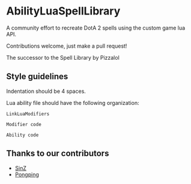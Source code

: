 # AbilityLuaSpellLibrary
A community effort to recreate DotA 2 spells using the custom game lua API.

Contributions welcome, just make a pull request!

The successor to the Spell Library by Pizzalol

## Style guidelines
Indentation should be 4 spaces.

Lua ability file should have the following organization:
```
LinkLuaModifiers

Modifier code

Ability code
```

## Thanks to our contributors
- [SinZ](https://github.com/SinZ163)
- [Pongping](https://github.com/Wouterz90)
